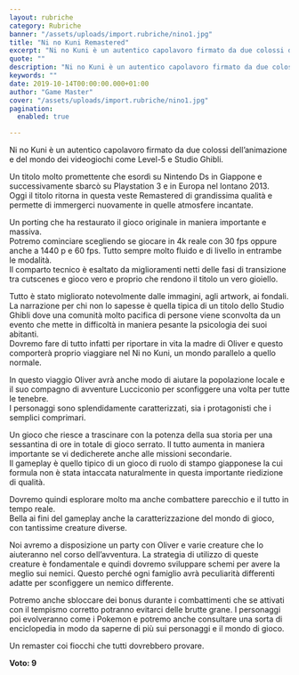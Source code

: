 ```yaml
---
layout: rubriche
category: Rubriche
banner: "/assets/uploads/import.rubriche/nino1.jpg"
title: "Ni no Kuni Remastered"
excerpt: "Ni no Kuni è un autentico capolavoro firmato da due colossi dell’animazione e del mondo dei videogiochi come Level-5 e Studio Ghibli. Un titolo molto promettente che esordì su Nintendo Ds in Giappone e successivamente sbarcò su Playstation 3 e in Europa nel lontano 2013. Oggi il titolo ritorna in questa veste Remastered di grandissima [&hellip"
quote: ""
description: "Ni no Kuni è un autentico capolavoro firmato da due colossi dell’animazione e del mondo dei videogiochi come Level-5 e Studio Ghibli. Un titolo molto promettente che esordì su Nintendo Ds in Giappone e successivamente sbarcò su Playstation 3 e in Europa nel lontano 2013. Oggi il titolo ritorna in questa veste Remastered di grandissima [&hellip"
keywords: ""
date: 2019-10-14T00:00:00.000+01:00
author: "Game Master"
cover: "/assets/uploads/import.rubriche/nino1.jpg"
pagination:
  enabled: true

---
```


Ni no Kuni è un autentico capolavoro firmato da due colossi dell’animazione e del mondo dei videogiochi come Level-5 e Studio Ghibli.

Un titolo molto promettente che esordì su Nintendo Ds in Giappone e successivamente sbarcò su Playstation 3 e in Europa nel lontano 2013.  
Oggi il titolo ritorna in questa veste Remastered di grandissima qualità e permette di immergerci nuovamente in quelle atmosfere incantate.

Un porting che ha restaurato il gioco originale in maniera importante e massiva.  
Potremo cominciare scegliendo se giocare in 4k reale con 30 fps oppure anche a 1440 p e 60 fps. Tutto sempre molto fluido e di livello in entrambe le modalità.  
Il comparto tecnico è esaltato da miglioramenti netti delle fasi di transizione tra cutscenes e gioco vero e proprio che rendono il titolo un vero gioiello.

Tutto è stato migliorato notevolmente dalle immagini, agli artwork, ai fondali.  
La narrazione per chi non lo sapesse è quella tipica di un titolo dello Studio Ghibli dove una comunità molto pacifica di persone viene sconvolta da un evento che mette in difficoltà in maniera pesante la psicologia dei suoi abitanti.  
Dovremo fare di tutto infatti per riportare in vita la madre di Oliver e questo comporterà proprio viaggiare nel Ni no Kuni, un mondo parallelo a quello normale.

In questo viaggio Oliver avrà anche modo di aiutare la popolazione locale e il suo compagno di avventure Lucciconio per sconfiggere una volta per tutte le tenebre.  
I personaggi sono splendidamente caratterizzati, sia i protagonisti che i semplici comprimari.

Un gioco che riesce a trascinare con la potenza della sua storia per una sessantina di ore in totale di gioco serrato. Il tutto aumenta in maniera importante se vi dedicherete anche alle missioni secondarie.  
Il gameplay è quello tipico di un gioco di ruolo di stampo giapponese la cui formula non è stata intaccata naturalmente in questa importante riedizione di qualità.

Dovremo quindi esplorare molto ma anche combattere parecchio e il tutto in tempo reale.  
Bella ai fini del gameplay anche la caratterizzazione del mondo di gioco, con tantissime creature diverse.

Noi avremo a disposizione un party con Oliver e varie creature che lo aiuteranno nel corso dell’avventura. La strategia di utilizzo di queste creature è fondamentale e quindi dovremo sviluppare schemi per avere la meglio sui nemici. Questo perché ogni famiglio avrà peculiarità differenti adatte per sconfiggere un nemico differente.

Potremo anche sbloccare dei bonus durante i combattimenti che se attivati con il tempismo corretto potranno evitarci delle brutte grane. I personaggi poi evolveranno come i Pokemon e potremo anche consultare una sorta di enciclopedia in modo da saperne di più sui personaggi e il mondo di gioco.

Un remaster coi fiocchi che tutti dovrebbero provare.

**Voto: 9**